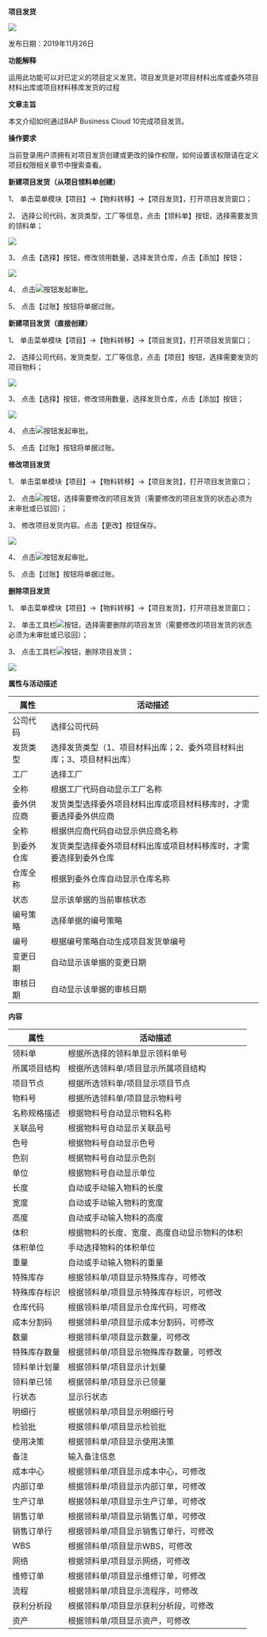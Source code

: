 **项目发货**

![](工具栏图片/标题.png)

发布日期：2019年11月26日

**功能解释**

运用此功能可以对已定义的项目定义发货。项目发货是对项目材料出库或委外项目材料出库或项目材料移库发货的过程

**文章主旨**

本文介绍如何通过BAP Business Cloud 10完成项目发货。

**操作要求**

当前登录用户须拥有对项目发货创建或更改的操作权限，如何设置该权限请在定义项目权限相关章节中搜索查看。

**新建项目发货（从项目领料单创建）**

1、 单击菜单模块【项目】->【物料转移】->【项目发货】，打开项目发货窗口；

2、 选择公司代码，发货类型，工厂等信息，点击【领料单】按钮，选择需要发货的领料单；

![](图片/项目发货1.png)

3、 点击【选择】按钮，修改领用数量，选择发货仓库，点击【添加】按钮；

![](图片/项目发货1.1.png)

4、 点击![](工具栏图片/审批.png)按钮发起审批。

5、 点击【过账】按钮将单据过账。

**新建项目发货（直接创建）**

1、 单击菜单模块【项目】->【物料转移】->【项目发货】，打开项目发货窗口；

2、 选择公司代码，发货类型，工厂等信息，点击【项目】按钮，选择需要发货的项目物料；

![](图片/项目发货2.png)

3、 点击【选择】按钮，修改领用数量，选择发货仓库，点击【添加】按钮；

![](图片/项目发货3.png)

4、 点击![](工具栏图片/审批.png)按钮发起审批。

5、 点击【过账】按钮将单据过账。

**修改项目发货**

1、 单击菜单模块【项目】->【物料转移】->【项目发货】，打开项目发货窗口；

2、 点击![](工具栏图片/浏览单据.png)按钮，选择需要修改的项目发货（需要修改的项目发货的状态必须为未审批或已驳回）；

3、 修改项目发货内容。点击【更改】按钮保存。

![](图片/项目发货4.png)

4、 点击![](工具栏图片/审批.png)按钮发起审批。

5、 点击【过账】按钮将单据过账。

**删除项目发货**

1、 单击菜单模块【项目】->【物料转移】->【项目发货】，打开项目发货窗口；

2、 单击工具栏![](工具栏图片/浏览单据.png)按钮，选择需要删除的项目发货（需要修改的项目发货的状态必须为未审批或已驳回）；

3、 点击工具栏![](工具栏图片/删除.png)按钮，删除项目发货；

![](图片/项目发货5.png)

**属性与活动描述**

| **属性**   | **活动描述**                                                 |
| ---------- | ------------------------------------------------------------ |
| 公司代码   | 选择公司代码                                                 |
| 发货类型   | 选择发货类型（1、项目材料出库；2、委外项目材料出库；3、项目材料出库） |
| 工厂       | 选择工厂                                                     |
| 全称       | 根据工厂代码自动显示工厂名称                                 |
| 委外供应商 | 发货类型选择委外项目材料出库或项目材料移库时，才需要选择委外供应商 |
| 全称       | 根据供应商代码自动显示供应商名称                             |
| 到委外仓库 | 发货类型选择委外项目材料出库或项目材料移库时，才需要选择到委外仓库 |
| 仓库全称   | 根据到委外仓库自动显示仓库名称                               |
| 状态       | 显示该单据的当前审核状态                                     |
| 编号策略   | 选择单据的编号策略                                           |
| 编号       | 根据编号策略自动生成项目发货单编号                           |
| 变更日期   | 自动显示该单据的变更日期                                     |
| 审核日期   | 自动显示该单据的审核日期                                     |

**内容**

| **属性**     | **活动描述**                                 |
| ------------ | -------------------------------------------- |
| 领料单       | 根据所选择的领料单显示领料单号               |
| 所属项目结构 | 根据所选领料单/项目显示所属项目结构          |
| 项目节点     | 根据所选领料单/项目显示项目节点              |
| 物料号       | 根据所选领料单/项目显示物料号                |
| 名称规格描述 | 根据物料号自动显示物料名称                   |
| 关联品号     | 根据物料号自动显示关联品号                   |
| 色号         | 根据物料号自动显示色号                       |
| 色别         | 根据物料号自动显示色别                       |
| 单位         | 根据物料号自动显示单位                       |
| 长度         | 自动或手动输入物料的长度                     |
| 宽度         | 自动或手动输入物料的宽度                     |
| 高度         | 自动或手动输入物料的高度                     |
| 体积         | 根据物料的长度、宽度、高度自动显示物料的体积 |
| 体积单位     | 手动选择物料的体积单位                       |
| 重量         | 自动或手动输入物料的重量                     |
| 特殊库存     | 根据领料单/项目显示特殊库存，可修改          |
| 特殊库存标识 | 根据领料单/项目显示特殊库存标识，可修改      |
| 仓库代码     | 根据领料单/项目显示仓库代码，可修改          |
| 成本分割码   | 根据领料单/项目显示成本分割码，可修改        |
| 数量         | 根据领料单/项目显示数量，可修改              |
| 特殊库存数量 | 根据领料单/项目显示物殊库存数量，可修改      |
| 领料单计划量 | 根据领料单/项目显示计划量                    |
| 领料单已领   | 根据领料单/项目显示已领量                    |
| 行状态       | 显示行状态                                   |
| 明细行       | 根据领料单/项目显示明细行号                  |
| 检验批       | 根据领料单/项目显示检验批                    |
| 使用决策     | 根据领料单/项目显示使用决策                  |
| 备注         | 输入备注信息                                 |
| 成本中心     | 根据领料单/项目显示成本中心，可修改          |
| 内部订单     | 根据领料单/项目显示内部订单，可修改          |
| 生产订单     | 根据领料单/项目显示生产订单，可修改          |
| 销售订单     | 根据领料单/项目显示销售订单，可修改          |
| 销售订单行   | 根据领料单/项目显示销售订单行，可修改        |
| WBS          | 根据领料单/项目显示WBS，可修改               |
| 网络         | 根据领料单/项目显示网络，可修改              |
| 维修订单     | 根据领料单/项目显示维修订单，可修改          |
| 流程         | 根据领料单/项目显示流程序，可修改            |
| 获利分析段   | 根据领料单/项目显示获利分析段，可修改        |
| 资产         | 根据领料单/项目显示资产，可修改              |
